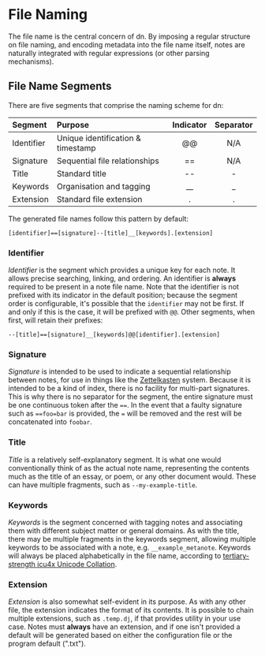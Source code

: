 # File Naming

The file name is the central concern of dn. By imposing a regular structure on file naming, and encoding metadata into the file name itself, notes are naturally integrated with regular expressions (or other parsing mechanisms).

## File Name Segments

There are five segments that comprise the naming scheme for dn:

| Segment    | Purpose                           | Indicator | Separator |
| :--------- | :-------------------------------- | :-------: | :-------: |
| Identifier | Unique identification & timestamp |    @@     |    N/A    |
| Signature  | Sequential file relationships     |    ==     |    N/A    |
| Title      | Standard title                    |    --     |     -     |
| Keywords   | Organisation and tagging          |   \_\_    |    \_     |
| Extension  | Standard file extension           |     .     |     .     |

The generated file names follow this pattern by default:

`[identifier]==[signature]--[title]__[keywords].[extension]`

### Identifier

_Identifier_ is the segment which provides a unique key for each note. It allows precise searching, linking, and ordering. An identifier is **always** required to be present in a note file name. Note that the identifier is not prefixed with its indicator in the default position; because the segment order is configurable, it's possible that the `identifier` may not be first. If and only if this is the case, it will be prefixed with `@@`. Other segments, when first, will retain their prefixes:

`--[title]==[signature]__[keywords]@@[identifier].[extension]`

### Signature

_Signature_ is intended to be used to indicate a sequential relationship between notes, for use in things like the [Zettelkasten]() system. Because it is intended to be a kind of index, there is no facility for multi-part signatures. This is why there is no separator for the segment, the entire signature must be one continuous token after the `==`. In the event that a faulty signature such as `==foo=bar` is provided, the `=` will be removed and the rest will be concatenated into `foobar`.

### Title

_Title_ is a relatively self-explanatory segment. It is what one would conventionally think of as the actual note name, representing the contents much as the title of an essay, or poem, or any other document would. These can have multiple fragments, such as `--my-example-title`.

### Keywords

_Keywords_ is the segment concerned with tagging notes and associating them with different subject matter or general domains. As with the title, there may be multiple fragments in the keywords segment, allowing multiple keywords to be associated with a note, e.g. `__example_metanote`. Keywords will always be placed alphabetically in the file name, according to [tertiary-strength icu4x Unicode Collation](https://docs.rs/icu_collator/1.5.0/icu_collator/index.html).

### Extension

_Extension_ is also somewhat self-evident in its purpose. As with any other file, the extension indicates the format of its contents. It is possible to chain multiple extensions, such as `.temp.dj`, if that provides utility in your use case. Notes must **always** have an extension, and if one isn't provided a default will be generated based on either the configuration file or the program default (".txt").

